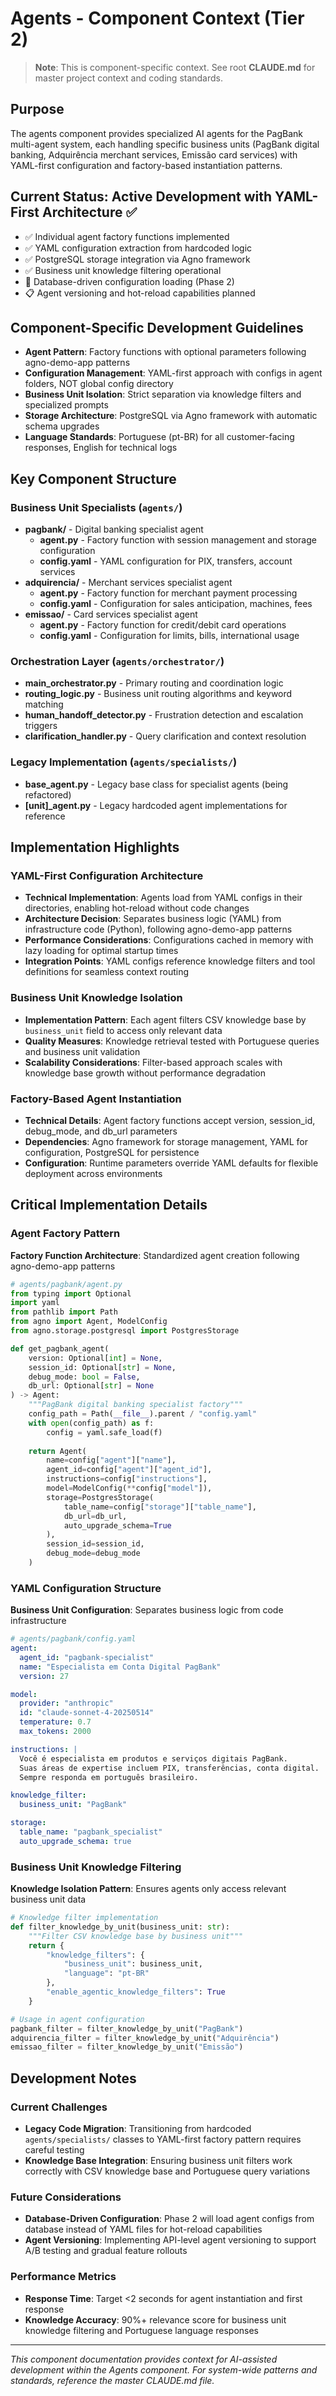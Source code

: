 # Agents - Component Context (Tier 2)

> **Note**: This is component-specific context. See root **CLAUDE.md** for master project context and coding standards.

## Purpose
The agents component provides specialized AI agents for the PagBank multi-agent system, each handling specific business units (PagBank digital banking, Adquirência merchant services, Emissão card services) with YAML-first configuration and factory-based instantiation patterns.

## Current Status: Active Development with YAML-First Architecture ✅
- ✅ Individual agent factory functions implemented
- ✅ YAML configuration extraction from hardcoded logic
- ✅ PostgreSQL storage integration via Agno framework  
- ✅ Business unit knowledge filtering operational
- 🚧 Database-driven configuration loading (Phase 2)
- 📋 Agent versioning and hot-reload capabilities planned

## Component-Specific Development Guidelines
- **Agent Pattern**: Factory functions with optional parameters following agno-demo-app patterns
- **Configuration Management**: YAML-first approach with configs in agent folders, NOT global config directory
- **Business Unit Isolation**: Strict separation via knowledge filters and specialized prompts
- **Storage Architecture**: PostgreSQL via Agno framework with automatic schema upgrades
- **Language Standards**: Portuguese (pt-BR) for all customer-facing responses, English for technical logs

## Key Component Structure

### Business Unit Specialists (`agents/`)
- **pagbank/** - Digital banking specialist agent
  - **agent.py** - Factory function with session management and storage configuration
  - **config.yaml** - YAML configuration for PIX, transfers, account services
- **adquirencia/** - Merchant services specialist agent
  - **agent.py** - Factory function for merchant payment processing
  - **config.yaml** - Configuration for sales anticipation, machines, fees
- **emissao/** - Card services specialist agent
  - **agent.py** - Factory function for credit/debit card operations
  - **config.yaml** - Configuration for limits, bills, international usage

### Orchestration Layer (`agents/orchestrator/`)
- **main_orchestrator.py** - Primary routing and coordination logic
- **routing_logic.py** - Business unit routing algorithms and keyword matching
- **human_handoff_detector.py** - Frustration detection and escalation triggers
- **clarification_handler.py** - Query clarification and context resolution

### Legacy Implementation (`agents/specialists/`)
- **base_agent.py** - Legacy base class for specialist agents (being refactored)
- **[unit]_agent.py** - Legacy hardcoded agent implementations for reference

## Implementation Highlights

### YAML-First Configuration Architecture
- **Technical Implementation**: Agents load from YAML configs in their directories, enabling hot-reload without code changes
- **Architecture Decision**: Separates business logic (YAML) from infrastructure code (Python), following agno-demo-app patterns
- **Performance Considerations**: Configurations cached in memory with lazy loading for optimal startup times
- **Integration Points**: YAML configs reference knowledge filters and tool definitions for seamless context routing

### Business Unit Knowledge Isolation
- **Implementation Pattern**: Each agent filters CSV knowledge base by `business_unit` field to access only relevant data
- **Quality Measures**: Knowledge retrieval tested with Portuguese queries and business unit validation
- **Scalability Considerations**: Filter-based approach scales with knowledge base growth without performance degradation

### Factory-Based Agent Instantiation
- **Technical Details**: Agent factory functions accept version, session_id, debug_mode, and db_url parameters
- **Dependencies**: Agno framework for storage management, YAML for configuration, PostgreSQL for persistence
- **Configuration**: Runtime parameters override YAML defaults for flexible deployment across environments

## Critical Implementation Details

### Agent Factory Pattern
**Factory Function Architecture**: Standardized agent creation following agno-demo-app patterns

```python
# agents/pagbank/agent.py
from typing import Optional
import yaml
from pathlib import Path
from agno import Agent, ModelConfig
from agno.storage.postgresql import PostgresStorage

def get_pagbank_agent(
    version: Optional[int] = None,
    session_id: Optional[str] = None,
    debug_mode: bool = False,
    db_url: Optional[str] = None
) -> Agent:
    """PagBank digital banking specialist factory"""
    config_path = Path(__file__).parent / "config.yaml"
    with open(config_path) as f:
        config = yaml.safe_load(f)
    
    return Agent(
        name=config["agent"]["name"],
        agent_id=config["agent"]["agent_id"],
        instructions=config["instructions"],
        model=ModelConfig(**config["model"]),
        storage=PostgresStorage(
            table_name=config["storage"]["table_name"],
            db_url=db_url,
            auto_upgrade_schema=True
        ),
        session_id=session_id,
        debug_mode=debug_mode
    )
```

### YAML Configuration Structure
**Business Unit Configuration**: Separates business logic from code infrastructure

```yaml
# agents/pagbank/config.yaml
agent:
  agent_id: "pagbank-specialist"
  name: "Especialista em Conta Digital PagBank"
  version: 27

model:
  provider: "anthropic"
  id: "claude-sonnet-4-20250514"
  temperature: 0.7
  max_tokens: 2000

instructions: |
  Você é especialista em produtos e serviços digitais PagBank.
  Suas áreas de expertise incluem PIX, transferências, conta digital.
  Sempre responda em português brasileiro.

knowledge_filter:
  business_unit: "PagBank"

storage:
  table_name: "pagbank_specialist"
  auto_upgrade_schema: true
```

### Business Unit Knowledge Filtering
**Knowledge Isolation Pattern**: Ensures agents only access relevant business unit data

```python
# Knowledge filter implementation
def filter_knowledge_by_unit(business_unit: str):
    """Filter CSV knowledge base by business unit"""
    return {
        "knowledge_filters": {
            "business_unit": business_unit,
            "language": "pt-BR"
        },
        "enable_agentic_knowledge_filters": True
    }

# Usage in agent configuration
pagbank_filter = filter_knowledge_by_unit("PagBank")
adquirencia_filter = filter_knowledge_by_unit("Adquirência")
emissao_filter = filter_knowledge_by_unit("Emissão")
```

## Development Notes

### Current Challenges
- **Legacy Code Migration**: Transitioning from hardcoded `agents/specialists/` classes to YAML-first factory pattern requires careful testing
- **Knowledge Base Integration**: Ensuring business unit filters work correctly with CSV knowledge base and Portuguese query variations

### Future Considerations
- **Database-Driven Configuration**: Phase 2 will load agent configs from database instead of YAML files for hot-reload capabilities
- **Agent Versioning**: Implementing API-level agent versioning to support A/B testing and gradual feature rollouts

### Performance Metrics
- **Response Time**: Target <2 seconds for agent instantiation and first response
- **Knowledge Accuracy**: 90%+ relevance score for business unit knowledge filtering and Portuguese language responses

---

*This component documentation provides context for AI-assisted development within the Agents component. For system-wide patterns and standards, reference the master CLAUDE.md file.*